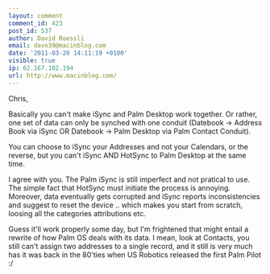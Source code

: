 ```yaml
---
layout: comment
comment_id: 423
post_id: 537
author: David Roessli
email: davo39@macinblog.com
date: '2011-03-20 14:11:19 +0100'
visible: true
ip: 62.167.102.194
url: http://www.macinblog.com/
---
```

Chris,

Basically you can't make iSync and Palm Desktop work together. Or rather, one set of data can only be synched with one conduit (Datebook -> Address Book via iSync OR Datebook -> Palm Desktop via Palm Contact Conduit).

You can choose to iSync your Addresses and not your Calendars, or the reverse, but you can't iSync AND HotSync to Palm Desktop at the same time.

I agree with you. The Palm iSync is still imperfect and not pratical to use. The simple fact that HotSync must initiate the process is annoying. Moreover, data eventually gets corrupted and iSync reports inconsistencies and suggest to reset the device .. which makes you start from scratch, loosing all the categories attributions etc.

Guess it'll work properly some day, but I'm frightened that might entail a rewrite of how Palm OS deals with its data. I mean, look at Contacts, you still can't assign two addresses to a single record, and it still is very much has it was back in the 80'ties when US Robotics released the first Palm Pilot
:/
